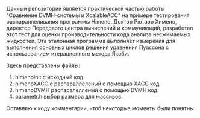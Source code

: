 Данный репозиторий является практической частью работы
"Сравнение DVMH-системы и XcalableACC" на примере тестирования распараллеливания программы Himeno.
Доктор Рютаро Химено, директор Передового центра вычислений и коммуникаций, разработал этот тест для оценки производительности кода анализа несжимаемых жидкостей. Эта эталонная программа выполняет измерения для выполнения основных циклов решения уравнения Пуассона с использованием итерационного метода Якоби.

Здесь представлены файлы:
1.   himenoInit.c    исходный код
2.   himenoXACC.c    распараллеленый с помощью XACC код
3.   himenoDVMH     распаралелленый с помощью DVMH код
4.   parametr.h     выбор размера для массивов

Оставляю к коду комментарии, чтоб некоторые моменты были понятны 
